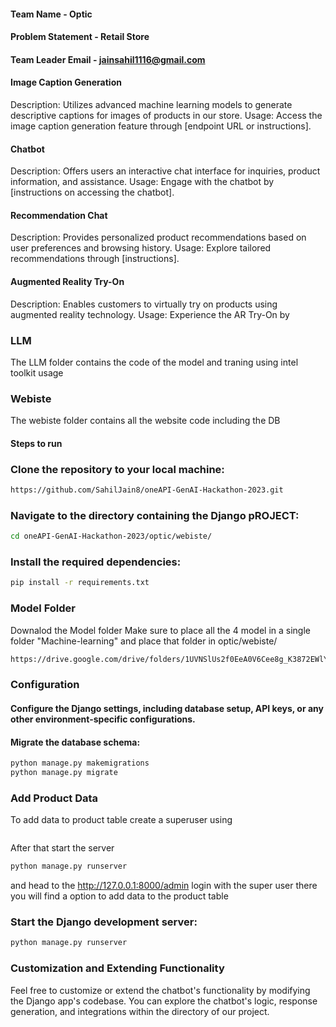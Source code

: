 
####  Team Name - Optic
#### Problem Statement - Retail Store
#### Team Leader Email - jainsahil1116@gmail.com

#### Image Caption Generation
Description: Utilizes advanced machine learning models to generate descriptive captions for images of products in our store.
Usage: Access the image caption generation feature through [endpoint URL or instructions].
#### Chatbot
Description: Offers users an interactive chat interface for inquiries, product information, and assistance.
Usage: Engage with the chatbot by [instructions on accessing the chatbot].
#### Recommendation Chat
Description: Provides personalized product recommendations based on user preferences and browsing history.
Usage: Explore tailored recommendations through [instructions].
#### Augmented Reality Try-On
Description: Enables customers to virtually try on products using augmented reality technology.
Usage: Experience the AR Try-On by

### LLM
The LLM folder contains the code of the model and traning using intel toolkit usage

### Webiste

The webiste folder contains all the website code including the DB




#### Steps to run
### Clone the repository to your local machine:

   ```bash 
   https://github.com/SahilJain8/oneAPI-GenAI-Hackathon-2023.git 
   ```
### Navigate to the directory containing the Django pROJECT:

```bash 
cd oneAPI-GenAI-Hackathon-2023/optic/webiste/
```
### Install the required dependencies:

``` bash
pip install -r requirements.txt
```


### Model Folder

Downalod the Model folder Make sure to place all the 4 model in a single folder "Machine-learning" and place that folder  in optic/webiste/
```` bash
https://drive.google.com/drive/folders/1UVNSlUs2f0EeA0V6Cee8g_K3872EWlYu?usp=drive_link
````

### Configuration
#### Configure the Django settings, including database setup, API keys, or any other environment-specific configurations.

#### Migrate the database schema:

``` bash
python manage.py makemigrations
python manage.py migrate
```

### Add Product Data
To add data to product table create a superuser using
 ``` bash python manage.py createsuperuser
 ```
 After that start the server 
 ```` bash
python manage.py runserver
````
and head to the  http://127.0.0.1:8000/admin login with the super user there you will find a option to add data to the product table

### Start the Django development server:

```` bash
python manage.py runserver
````


### Customization and Extending Functionality
Feel free to customize or extend the chatbot's functionality by modifying the Django app's codebase. You can explore the chatbot's logic, response generation, and integrations within the directory of our project.




